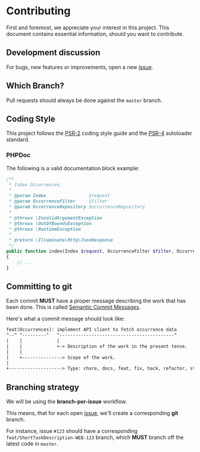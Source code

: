 # Contributing
First and foremost, we appreciate your interest in this project. This document contains essential information, should you want to contribute.

## Development discussion
For bugs, new features or improvements, open a new [issue](https://github.com/vostpt/website-vostpt/issues/new).

## Which Branch?
Pull requests should always be done against the `master` branch.

## Coding Style
This project follows the [PSR-2](https://www.php-fig.org/psr/psr-2/) coding style guide and the [PSR-4](https://www.php-fig.org/psr/psr-4/) autoloader standard.

### PHPDoc
The following is a valid documentation block example:

```php
/**
 * Index Occurrences.
 *
 * @param Index                $request
 * @param OccurrenceFilter     $filter
 * @param OccurrenceRepository $occurrenceRepository
 *
 * @throws \InvalidArgumentException
 * @throws \OutOfBoundsException
 * @throws \RuntimeException
 *
 * @return \Illuminate\Http\JsonResponse
 */
public function index(Index $request, OccurrenceFilter $filter, OccurrenceRepository $occurrenceRepository): JsonResponse
{
    // ...
}
```
## Committing to git
Each commit **MUST** have a proper message describing the work that has been done.
This is called [Semantic Commit Messages](https://seesparkbox.com/foundry/semantic_commit_messages).

Here's what a commit message should look like:

```txt
feat(Occurrences): implement API client to fetch occurrence data
^--^ ^---------^   ^-------------------------------------------^
|    |             |
|    |             +-> Description of the work in the present tense.
|    |
|    +---------------> Scope of the work.
|
+--------------------> Type: chore, docs, feat, fix, hack, refactor, style, or test.
```

## Branching strategy
We will be using the **branch-per-issue** workflow.

This means, that for each open [issue](https://github.com/vostpt/website-vostpt/issues), we'll create a corresponding **git** branch.

For instance, issue `#123` should have a corresponding `feat/ShortTaskDescription-WEB-123` branch, which **MUST** branch off the latest code in `master`.